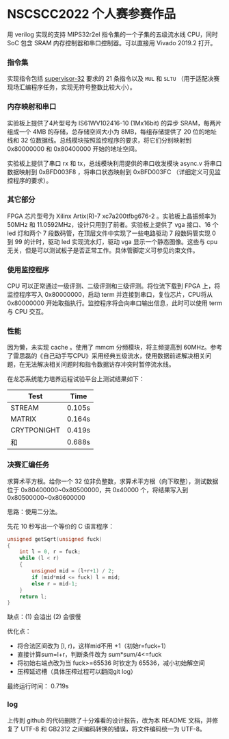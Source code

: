 # NSCSCC2022 个人赛参赛作品

用 verilog 实现的支持 MIPS32r2el 指令集的一个子集的五级流水线 CPU，同时 SoC 包含 SRAM 内存控制器和串口控制器。可以直接用 Vivado 2019.2 打开。

### 指令集

实现指令包括 [supervisor-32](https://github.com/z4yx/supervisor-mips32) 要求的 21 条指令以及 `MUL` 和 `SLTU` （用于适配决赛现场汇编程序任务，实现无符号整数比较大小）。

### 内存映射和串口

实验板上提供了4片型号为 IS61WV102416-10 (1Mx16bit) 的异步 SRAM，每两片组成一个 4MB 的存储，总存储空间大小为 8MB，每组存储提供了 20 位的地址线和 32 位数据线。总线模块按照监控程序的要求，将它们分别映射到 0x80000000 和 0x80400000 开始的地址空间。

实验板上提供了串口 rx 和 tx，总线模块利用提供的串口收发模块 async.v 将串口数据映射到 0xBFD003F8 ，将串口状态映射到 0xBFD003FC （详细定义可见监控程序的要求）。

### 其它部分

FPGA 芯片型号为 Xilinx Artix(R)-7 xc7a200tfbg676-2 。实验板上晶振频率为 50MHz 和 11.0592MHz，设计只用到了前者。实验板上提供了 vga 接口、16 个 led 灯和两个 7 段数码管，在顶层文件中实现了一些电路驱动 7 段数码管实现 0 到 99 的计时，驱动 led 实现流水灯，驱动 vga 显示一个静态图像。这些与 cpu 无关，但是可以测试板子是否正常工作。具体管脚定义可参见约束文件。

### 使用监控程序

CPU 可以正常通过一级评测、二级评测和三级评测。将位流下载到 FPGA 上，将监控程序写入 0x80000000，启动 term 并连接到串口，复位芯片，CPU将从 0x80000000 开始取指执行。监控程序将会向串口输出信息，此时可以使用 term 与 CPU 交互。

### 性能

因为懒，未实现 cache 。使用了 mmcm 分频模块，将主频提高到 60MHz。参考了雷思磊的《自己动手写CPU》采用经典五级流水，使用数据前递解决相关问题，在无法解决相关问题时和指令数据访存冲突时暂停流水线。

在龙芯系统能力培养远程试验平台上测试结果如下：

| Test        | Time   |
| ----------- | ------ |
| STREAM      | 0.105s |
| MATRIX      | 0.164s |
| CRYTPONIGHT | 0.419s |
| 和          | 0.688s |

### 决赛汇编任务

求算术平方根。给你一个 32 位非负整数，求算术平方根（向下取整），测试数据位于 0x80400000~0x80500000，共 0x40000 个，将结果写入到 0x80500000~0x80600000

思路：使用二分法。

先花 10 秒写出一个等价的 C 语言程序：

```C
unsigned getSqrt(unsigned fuck)
{
    int l = 0, r = fuck;
    while (l < r)
    {
        unsigned mid = (l+r+1) / 2;
        if (mid*mid <= fuck) l = mid;
        else r = mid-1;
	}
    return l;
}
```

缺点：(1) 会溢出 (2) 会很慢

优化点：

- 将合法区间改为 [l, r)，这样mid不用 +1（初始r=fuck+1）
- 直接计算sum=l+r，判断条件改为 sum*sum/4<=fuck
- 将初始右端点改为当 fuck>=65536 时钦定为 65536，减小初始解空间
- 压榨延迟槽（具体压榨过程可以翻阅git log）

最终运行时间： 0.719s

### log

上传到 github 的代码删除了十分难看的设计报告，改为本 README 文档，并修复了 UTF-8 和 GB2312 之间编码转换的错误，将文件编码统一为 UTF-8。
